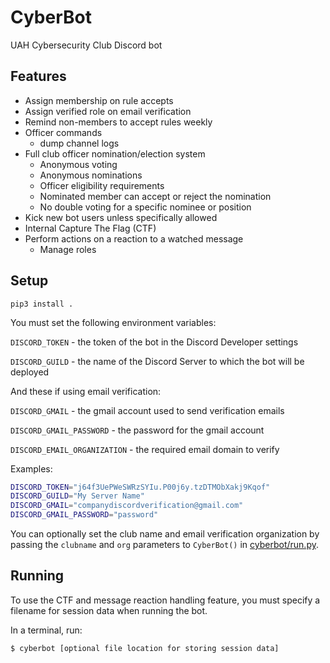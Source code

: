 CyberBot
========

UAH Cybersecurity Club Discord bot

Features
--------

  * Assign membership on rule accepts
  * Assign verified role on email verification
  * Remind non-members to accept rules weekly
  * Officer commands
    * dump channel logs
  * Full club officer nomination/election system
    * Anonymous voting
    * Anonymous nominations
    * Officer eligibility requirements
    * Nominated member can accept or reject the nomination
    * No double voting for a specific nominee or position
  * Kick new bot users unless specifically allowed
  * Internal Capture The Flag (CTF)
  * Perform actions on a reaction to a watched message
    * Manage roles

Setup
-----

`pip3 install .`

You must set the following environment variables:

`DISCORD_TOKEN` - the token of the bot in the Discord Developer settings

`DISCORD_GUILD` - the name of the Discord Server to which the bot will be deployed

And these if using email verification:

`DISCORD_GMAIL` - the gmail account used to send verification emails

`DISCORD_GMAIL_PASSWORD` - the password for the gmail account

`DISCORD_EMAIL_ORGANIZATION` - the required email domain to verify

Examples:

```bash
DISCORD_TOKEN="j64f3UePWeSWRzSYIu.P00j6y.tzDTMObXakj9Kqof"
DISCORD_GUILD="My Server Name"
DISCORD_GMAIL="companydiscordverification@gmail.com"
DISCORD_GMAIL_PASSWORD="password"
```

You can optionally set the club name and email verification organization by passing the `clubname` and `org` parameters to `CyberBot()` in [cyberbot/run.py](cyberbot/run.py#L21).

Running
-------

To use the CTF and message reaction handling feature, you must specify a filename for session data when running the bot.

In a terminal, run:

`$ cyberbot [optional file location for storing session data]`

